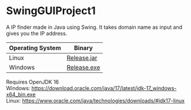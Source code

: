 # SwingGUIProject1

A IP finder made in Java using Swing. It takes domain name as input and gives you the IP address.

| Operating System | Binary                                                                                                         |
|------------------|----------------------------------------------------------------------------------------------------------------|
| Linux            | [Release.jar](https://github.com/Sudeep-Sharma0-0/SwingGUIProject1/releases/download/jar/SwingGUIProject_1.jar)|
| Windows          | [Release.exe](https://github.com/Sudeep-Sharma0-0/SwingGUIProject1/releases/download/jar/SwingGUIProject_1.exe)|

Requires OpenJDK 16 <br>
Windows: https://download.oracle.com/java/17/latest/jdk-17_windows-x64_bin.exe <br>
Linux: https://www.oracle.com/java/technologies/downloads/#jdk17-linux

